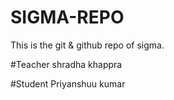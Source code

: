 # SIGMA-REPO
This is the git &amp; github repo of sigma.

#Teacher
shradha khappra

#Student 
Priyanshuu kumar



